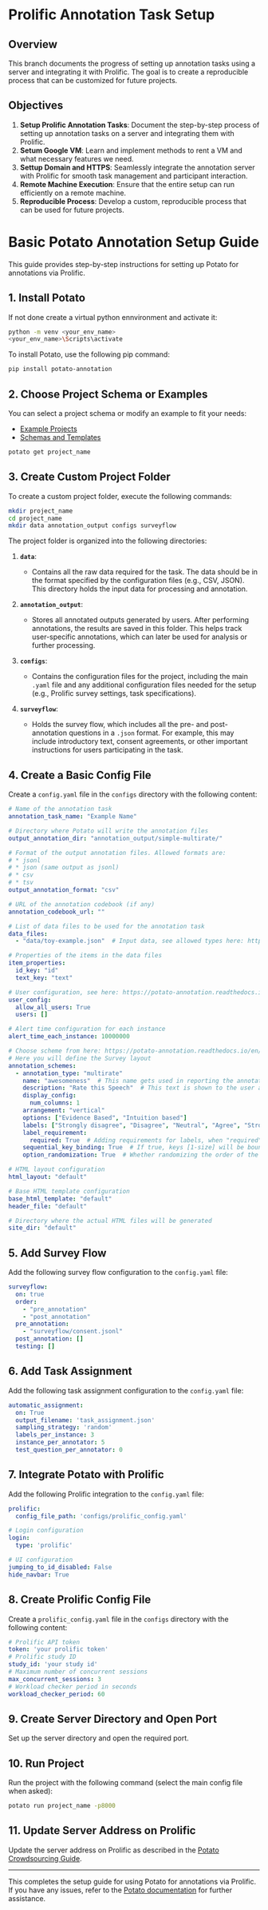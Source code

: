 # Prolific Annotation Task Setup

## Overview

This branch documents the progress of setting up annotation tasks using a server and integrating it with Prolific. The goal is to create a reproducible process that can be customized for future projects.

## Objectives

1. **Setup Prolific Annotation Tasks**: Document the step-by-step process of setting up annotation tasks on a server and integrating them with Prolific.
2. **Setum Google VM**: Learn and implement methods to rent a VM and what necessary features we need.
3. **Settup Domain and HTTPS**: Seamlessly integrate the annotation server with Prolific for smooth task management and participant interaction.
4. **Remote Machine Execution**: Ensure that the entire setup can run efficiently on a remote machine.
6. **Reproducible Process**: Develop a custom, reproducible process that can be used for future projects.




# Basic Potato Annotation Setup Guide

This guide provides step-by-step instructions for setting up Potato for annotations via Prolific.

## 1. Install Potato

If not done create a virtual python ennvironment and activate it:

```bash
python -m venv <your_env_name>
<your_env_name>\Scripts\activate
```

To install Potato, use the following pip command:

```bash
pip install potato-annotation
```

## 2. Choose Project Schema or Examples

You can select a project schema or modify an example to fit your needs:

- [Example Projects](https://potato-annotation.readthedocs.io/en/latest/example-projects/)
- [Schemas and Templates](https://potato-annotation.readthedocs.io/en/latest/schemas_and_templates/)

```bash
potato get project_name
```

## 3. Create Custom Project Folder

To create a custom project folder, execute the following commands:

```bash
mkdir project_name
cd project_name
mkdir data annotation_output configs surveyflow
```

The project folder is organized into the following directories:

1. **`data`**:
   - Contains all the raw data required for the task. The data should be in the format specified by the configuration files (e.g., CSV, JSON). This directory holds the input data for processing and annotation.

2. **`annotation_output`**:
   - Stores all annotated outputs generated by users. After performing annotations, the results are saved in this folder. This helps track user-specific annotations, which can later be used for analysis or further processing.

3. **`configs`**:
   - Contains the configuration files for the project, including the main `.yaml` file and any additional configuration files needed for the setup (e.g., Prolific survey settings, task specifications).

4. **`surveyflow`**:
   - Holds the survey flow, which includes all the pre- and post-annotation questions in a `.json` format. For example, this may include introductory text, consent agreements, or other important instructions for users participating in the task.

## 4. Create a Basic Config File

Create a `config.yaml` file in the `configs` directory with the following content:

```yaml
# Name of the annotation task
annotation_task_name: "Example Name"

# Directory where Potato will write the annotation files
output_annotation_dir: "annotation_output/simple-multirate/"

# Format of the output annotation files. Allowed formats are:
# * jsonl
# * json (same output as jsonl)
# * csv
# * tsv
output_annotation_format: "csv"

# URL of the annotation codebook (if any)
annotation_codebook_url: ""

# List of data files to be used for the annotation task
data_files:
  - "data/toy-example.json"  # Input data, see allowed types here: https://potato-annotation.readthedocs.io/en/latest/data_format/

# Properties of the items in the data files
item_properties:
  id_key: "id"
  text_key: "text"

# User configuration, see here: https://potato-annotation.readthedocs.io/en/latest/user_and_collaboration/
user_config:
  allow_all_users: True
  users: []

# Alert time configuration for each instance
alert_time_each_instance: 10000000

# Choose scheme from here: https://potato-annotation.readthedocs.io/en/latest/schemas_and_templates/ e.g., "multirate"
# Here you will define the Survey layout
annotation_schemes:
  - annotation_type: "multirate"
    name: "awesomeness"  # This name gets used in reporting the annotation results
    description: "Rate this Speech"  # This text is shown to the user and can be a longer statement
    display_config:
      num_columns: 1
    arrangement: "vertical"
    options: ["Evidence Based", "Intuition based"]
    labels: ["Strongly disagree", "Disagree", "Neutral", "Agree", "Strongly Agree"]
    label_requirement:
      required: True  # Adding requirements for labels, when "required" is True, the annotators will be asked to finish the current instance to proceed
    sequential_key_binding: True  # If true, keys [1-size] will be bound to scale responses. Likert scales larger than 10 are not supported with this simple keybinding and will need to use the full item specification to bind all scale points to keys.
    option_randomization: True  # Whether randomizing the order of the options

# HTML layout configuration
html_layout: "default"

# Base HTML template configuration
base_html_template: "default"
header_file: "default"

# Directory where the actual HTML files will be generated
site_dir: "default"
```

## 5. Add Survey Flow

Add the following survey flow configuration to the `config.yaml` file:

```yaml
surveyflow:
  on: true
  order:
    - "pre_annotation"
    - "post_annotation"
  pre_annotation:
    - "surveyflow/consent.jsonl"
  post_annotation: []
  testing: []
```

## 6. Add Task Assignment

Add the following task assignment configuration to the `config.yaml` file:

```yaml
automatic_assignment:
  on: True
  output_filename: 'task_assignment.json'
  sampling_strategy: 'random'
  labels_per_instance: 3
  instance_per_annotator: 5
  test_question_per_annotator: 0
```

## 7. Integrate Potato with Prolific

Add the following Prolific integration to the `config.yaml` file:

```yaml
prolific:
  config_file_path: 'configs/prolific_config.yaml'

# Login configuration
login:
  type: 'prolific'

# UI configuration
jumping_to_id_disabled: False
hide_navbar: True
```

## 8. Create Prolific Config File

Create a `prolific_config.yaml` file in the `configs` directory with the following content:

```yaml
# Prolific API token
token: 'your prolific token'
# Prolific study ID
study_id: 'your study id'
# Maximum number of concurrent sessions
max_concurrent_sessions: 3
# Workload checker period in seconds
workload_checker_period: 60
```

## 9. Create Server Directory and Open Port

Set up the server directory and open the required port.

## 10. Run Project

Run the project with the following command (select the main config file when asked):

```bash
potato run project_name -p8000
```

## 11. Update Server Address on Prolific

Update the server address on Prolific as described in the [Potato Crowdsourcing Guide](https://potato-annotation.readthedocs.io/en/latest/crowdsourcing/).

---

This completes the setup guide for using Potato for annotations via Prolific. If you have any issues, refer to the [Potato documentation](https://potato-annotation.readthedocs.io/) for further assistance.



